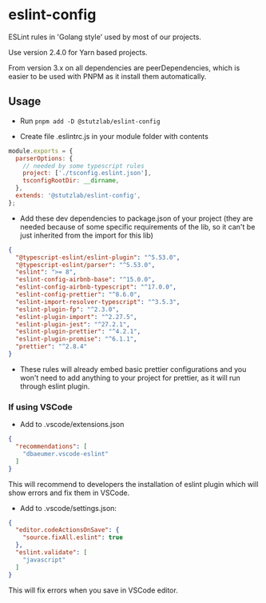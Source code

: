 # eslint-config

ESLint rules in 'Golang style' used by most of our projects.

Use version 2.4.0 for Yarn based projects.

From version 3.x on all dependencies are peerDependencies, which is easier to be used with PNPM as it install them automatically.

## Usage

- Run `pnpm add -D @stutzlab/eslint-config`

- Create file .eslintrc.js in your module folder with contents

```js
module.exports = {
  parserOptions: {
    // needed by some typescript rules
    project: ['./tsconfig.eslint.json'],
    tsconfigRootDir: __dirname,
  },
  extends: '@stutzlab/eslint-config',
};
```

- Add these dev dependencies to package.json of your project (they are needed because of some specific requirements of the lib, so it can't be just inherited from the import for this lib)

```json
{
  "@typescript-eslint/eslint-plugin": "^5.53.0",
  "@typescript-eslint/parser": "^5.53.0",
  "eslint": ">= 8",
  "eslint-config-airbnb-base": "^15.0.0",
  "eslint-config-airbnb-typescript": "^17.0.0",
  "eslint-config-prettier": "^8.6.0",
  "eslint-import-resolver-typescript": "^3.5.3",
  "eslint-plugin-fp": "^2.3.0",
  "eslint-plugin-import": "^2.27.5",
  "eslint-plugin-jest": "^27.2.1",
  "eslint-plugin-prettier": "^4.2.1",
  "eslint-plugin-promise": "^6.1.1",
  "prettier": "^2.8.4"
}
```

- These rules will already embed basic prettier configurations and you won't need to add anything to your project for prettier, as it will run through eslint plugin.

### If using VSCode

- Add to .vscode/extensions.json

```json
{
  "recommendations": [
    "dbaeumer.vscode-eslint"
  ]
}
```

This will recommend to developers the installation of eslint plugin which will show errors and fix them in VSCode.

- Add to .vscode/settings.json:

```json
{
  "editor.codeActionsOnSave": {
    "source.fixAll.eslint": true
  },
  "eslint.validate": [
    "javascript"
  ]
}
```

This will fix errors when you save in VSCode editor.
